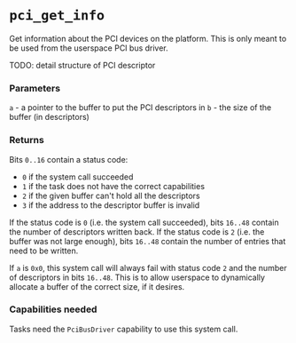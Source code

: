 # `pci_get_info`
Get information about the PCI devices on the platform. This is only meant to be used from the userspace PCI bus
driver.

TODO: detail structure of PCI descriptor

### Parameters
`a` - a pointer to the buffer to put the PCI descriptors in
`b` - the size of the buffer (in descriptors)

### Returns
Bits `0..16` contain a status code:
- `0` if the system call succeeded
- `1` if the task does not have the correct capabilities
- `2` if the given buffer can't hold all the descriptors
- `3` if the address to the descriptor buffer is invalid

If the status code is `0` (i.e. the system call succeeded), bits `16..48` contain the number of descriptors written back.
If the status code is `2` (i.e. the buffer was not large enough), bits `16..48` contain the number of entries that
need to be written.

If `a` is `0x0`, this system call will always fail with status code `2` and the number of descriptors in bits
`16..48`. This is to allow userspace to dynamically allocate a buffer of the correct size, if it desires.

### Capabilities needed
Tasks need the `PciBusDriver` capability to use this system call.
